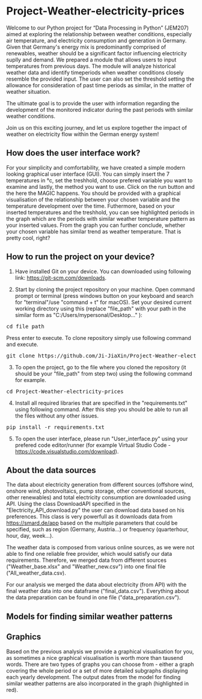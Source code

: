 # Project-Weather-electricity-prices
Welcome to our Python project for “Data Processing in Python” (JEM207) aimed at exploring the relationship between weather conditions, especially air temperature, and electricity consumption and generation in Germany. Given that Germany's energy mix is predominantly comprised of renewables, weather should be a significant factor influencing electricity suplly and demand. We prepared a module that allows users to input temperatures from previous days. The module will analyze historical weather data and identify timeperiods when weather conditions closely resemble the provided input. The user can also set the threshold setting the allowance for consideration of past time periods as similar, in the matter of weather situation.

The ultimate goal is to provide the user with information regarding the development of the monitored indicator during the past periods with similar weather conditions. 

Join us on this exciting journey, and let us explore together the impact of weather on electricity flow within the German energy system!

## How does the user interface work?
For your simplicity and comfortability, we have created a simple modern looking graphical user interface (GUI). You can simply insert the 7 temperatures in °c, set the treshhold, choose prefered variable you want to examine and lastly, the method you want to use.
Click on the run button and the here the MAGIC happens. You should be provided with a graphical visualisation of the relationship between your chosen variable and the temperature development over the time. Futhermore, based on your inserted temperatures and the treshhold, you can see highlighted periods in the graph which are the periods with similar weather temperature pattern as your inserted values. 
From the graph you can further conclude, whether your chosen variable has similar trend as weather temperature. That is pretty cool, right?

## How to run the project on your device?
1. Have installed Git on your device. You can downloaded using following link: https://git-scm.com/downloads. 

2. Start by cloning the project repository on your machine. Open command prompt or terminal (press windows button on your keyboard and search for "terminal"/use "command + t" for macOS). Set your desired current working directory using this (replace "file_path" with your path in the similar form as "C:/Users/mypersonal/Desktop..." ):
<pre>
cd file_path
</pre>
Press enter to execute. To clone repository simply use following command and execute.
<pre>
git clone https://github.com/Ji-JiaXin/Project-Weather-electricity-prices.git
</pre>

3. To open the project, go to the file where you cloned the repository (it should be your "file_path" from step two) using the following command for example.
<pre>
cd Project-Weather-electricity-prices
</pre>

4. Install all required libraries that are specified in the "requirements.txt" using following command. After this step you should be able to run all the files without any other issues. 
<pre>
pip install -r requirements.txt
</pre>

5. To open the user interface, please run "User_interface.py" using your prefered code editor/runner (for example Virtual Studio Code - https://code.visualstudio.com/download). 

## About the data sources
The data about electricity generation from different sources (offshore wind, onshore wind, photovoltaics, pump storage, other conventional sources, other renewables) and total electricity consumption are downloaded using API. Using the class DownloadAPI specified in the "Electricity_API_download.py" the user can download data based on his preferences. This class is very powerfull as it downloads data from https://smard.de/app based on the multiple parameters that could be specified, such as region (Germany, Austria...) or frequency (quarterhour, hour, day, week...).

The weather data is composed from various online sources, as we were not able to find one reliable free provider, which would satisfy our data requirements. Therefore, we merged data from different sources ("Weather_base.xlsx" and "Weather_new.csv") into one final file ("All_weather_data.csv). 

For our analysis we merged the data about electricity (from API) with the final weather data into one dataframe ("final_data.csv"). Everything about the data preparation can be found in one file ("data_preparation.csv").

## Models for finding similar weather patterns



## Graphics
Based on the previous analysis we provide a graphical visualisation for you, as sometimes a nice graphical visualisation is worth more than tausend words. There are two types of graphs you can choose from - either a graph covering the whole period or a set of more detailed subgraphs displaying each yearly development. The output dates from the model for finding similar weather patterns are also incorporated in the graph (highlighted in red).  


